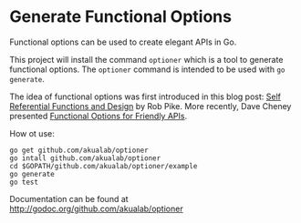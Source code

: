 Generate Functional Options
=======

Functional options can be used to create elegant APIs in Go.

This project will install the command `optioner` which is a tool to generate functional options. The `optioner` command
is intended to be used with `go generate`.

The idea of functional options was first introduced in this blog post: [Self Referential Functions and Design](http://commandcenter.blogspot.com.au/2014/01/self-referential-functions-and-design.html) by Rob Pike. More recently, Dave Cheney presented [Functional Options for Friendly APIs](http://dave.cheney.net/2014/10/17/functional-options-for-friendly-apis).

How ot use:

```
go get github.com/akualab/optioner
go intall github.com/akualab/optioner
cd $GOPATH/github.com/akualab/optioner/example
go generate
go test
```

Documentation can be found at http://godoc.org/github.com/akualab/optioner
